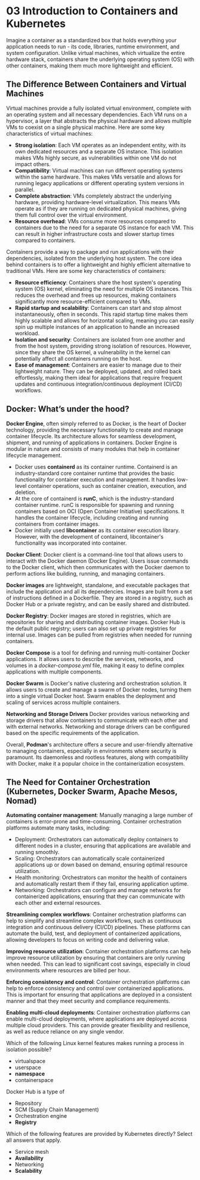 # 03 Introduction to Containers and Kubernetes
Imagine a container as a standardized box that holds everything your application needs to run - its code, libraries, runtime environment, and system configuration. Unlike virtual machines, which virtualize the entire hardware stack, containers share the underlying operating system (OS) with other containers, making them much more lightweight and efficient.
## The Difference Between Containers and Virtual Machines
Virtual machines provide a fully isolated virtual environment, complete with an operating system and all necessary dependencies. Each VM runs on a hypervisor, a layer that abstracts the physical hardware and allows multiple VMs to coexist on a single physical machine. Here are some key characteristics of virtual machines:
- **Strong isolation**: Each VM operates as an independent entity, with its own dedicated resources and a separate OS instance. This isolation makes VMs highly secure, as vulnerabilities within one VM do not impact others.
- **Compatibility**: Virtual machines can run different operating systems within the same hardware. This makes VMs versatile and allows for running legacy applications or different operating system versions in parallel.
- **Complete abstraction**: VMs completely abstract the underlying hardware, providing hardware-level virtualization. This means VMs operate as if they are running on dedicated physical machines, giving them full control over the virtual environment.
- **Resource overhead**: VMs consume more resources compared to containers due to the need for a separate OS instance for each VM. This can result in higher infrastructure costs and slower startup times compared to containers.

Containers provide a way to package and run applications with their dependencies, isolated from the underlying host system. The core idea behind containers is to offer a lightweight and highly efficient alternative to traditional VMs. Here are some key characteristics of containers:
- **Resource efficiency**: Containers share the host system's operating system (OS) kernel, eliminating the need for multiple OS instances. This reduces the overhead and frees up resources, making containers significantly more resource-efficient compared to VMs.
- **Rapid startup and scalability**: Containers can start and stop almost instantaneously, often in seconds. This rapid startup time makes them highly scalable and allows for horizontal scaling, meaning you can easily spin up multiple instances of an application to handle an increased workload.
- **Isolation and security**: Containers are isolated from one another and from the host system, providing strong isolation of resources. However, since they share the OS kernel, a vulnerability in the kernel can potentially affect all containers running on the host.
- **Ease of management**: Containers are easier to manage due to their lightweight nature. They can be deployed, updated, and rolled back effortlessly, making them ideal for applications that require frequent updates and continuous integration/continuous deployment (CI/CD) workflows.
## Docker: What’s under the hood?
**Docker Engine**, often simply referred to as Docker, is the heart of Docker technology, providing the necessary functionality to create and manage container lifecycle. Its architecture allows for seamless development, shipment, and running of applications in containers. Docker Engine is modular in nature and consists of many modules that help in container lifecycle management.
- Docker uses **containerd** as its container runtime. Containerd is an industry-standard core container runtime that provides the basic functionality for container execution and management. It handles low-level container operations, such as container creation, execution, and deletion.
- At the core of containerd is **runC**, which is the industry-standard container runtime. runC is responsible for spawning and running containers based on OCI (Open Container Initiative) specifications. It handles the container lifecycle, including creating and running containers from container images.
- Docker initially used **libcontainer** as its container execution library. However, with the development of containerd, libcontainer's functionality was incorporated into container.

**Docker Client**: Docker client is a command-line tool that allows users to interact with the Docker daemon (Docker Engine). Users issue commands to the Docker client, which then communicates with the Docker daemon to perform actions like building, running, and managing containers.  

**Docker images** are lightweight, standalone, and executable packages that include the application and all its dependencies. Images are built from a set of instructions defined in a Dockerfile. They are stored in a registry, such as Docker Hub or a private registry, and can be easily shared and distributed.

**Docker Registry**: Docker images are stored in registries, which are repositories for sharing and distributing container images. Docker Hub is the default public registry; users can also set up private registries for internal use. Images can be pulled from registries when needed for running containers.

**Docker Compose** is a tool for defining and running multi-container Docker applications. It allows users to describe the services, networks, and volumes in a *docker-compose.yml* file, making it easy to define complex applications with multiple components.

**Docker Swarm** is Docker's native clustering and orchestration solution. It allows users to create and manage a swarm of Docker nodes, turning them into a single virtual Docker host. Swarm enables the deployment and scaling of services across multiple containers.

**Networking and Storage Drivers** Docker provides various networking and storage drivers that allow containers to communicate with each other and with external networks. Networking and storage drivers can be configured based on the specific requirements of the application.  

Overall, **Podman**'s architecture offers a secure and user-friendly alternative to managing containers, especially in environments where security is paramount. Its daemonless and rootless features, along with compatibility with Docker, make it a popular choice in the containerization ecosystem.

## The Need for Container Orchestration (Kubernetes, Docker Swarm, Apache Mesos, Nomad)
**Automating container management**: Manually managing a large number of containers is error-prone and time-consuming. Container orchestration platforms automate many tasks, including:
- Deployment: Orchestrators can automatically deploy containers to different nodes in a cluster, ensuring that applications are available and running smoothly.
- Scaling: Orchestrators can automatically scale containerized applications up or down based on demand, ensuring optimal resource utilization.
- Health monitoring: Orchestrators can monitor the health of containers and automatically restart them if they fail, ensuring application uptime.
- Networking: Orchestrators can configure and manage networks for containerized applications, ensuring that they can communicate with each other and external resources.

**Streamlining complex workflows**: Container orchestration platforms can help to simplify and streamline complex workflows, such as continuous integration and continuous delivery (CI/CD) pipelines. These platforms can automate the build, test, and deployment of containerized applications, allowing developers to focus on writing code and delivering value.

**Improving resource utilization**: Container orchestration platforms can help improve resource utilization by ensuring that containers are only running when needed. This can lead to significant cost savings, especially in cloud environments where resources are billed per hour. 

**Enforcing consistency and control**: Container orchestration platforms can help to enforce consistency and control over containerized applications. This is important for ensuring that applications are deployed in a consistent manner and that they meet security and compliance requirements.

**Enabling multi-cloud deployments**: Container orchestration platforms can enable multi-cloud deployments, where applications are deployed across multiple cloud providers. This can provide greater flexibility and resilience, as well as reduce reliance on any single vendor.

Which of the following Linux kernel features makes running a process in isolation possible?
- virtualspace
- userspace
- **namespace**
- containerspace

Docker Hub is a type of 
- Repository
- SCM (Supply Chain Management)
- Orchestration engine
- **Registry**

Which of the following features are provided by Kubernetes directly? Select all answers that apply.
- Service mesh
- **Availability**
- Networking
- **Scalability**

